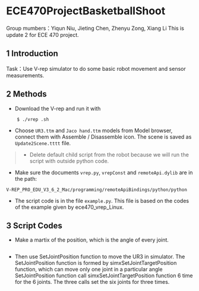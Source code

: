 # ECE470ProjectBasketballShoot
Group mumbers：Yiqun Niu, Jieting Chen, Zhenyu Zong, Xiang Li
This is update 2 for ECE 470 project.

## **1 Introduction**

Task：Use V-rep simulator to do some basic robot movement and sensor measurements.

## **2 Methods**

- Download the V-rep and run it with

```
    $ ./vrep .sh
```
- Choose ```UR3.ttm``` and ```Jaco hand.ttm``` models from Model browser, connect them with Assemble / Disassemble icon. The scene is saved as ```Update2Scene.tttt``` file.

> - Delete default child script from the robot because we will run the script with outside python code.

- Make sure the documents ```vrep.py```, ```vrepConst``` and ```remoteApi.dylib``` are in the path:

```
V-REP_PRO_EDU_V3_6_2_Mac/programming/remoteApiBindings/python/python
```

- The script code is in the file ```example.py```. This file is based on the codes of the example given by ece470_vrep_Linux.

## **3 Script Codes**

- Make a martix of the position, which is the angle of every joint. 
```

```
- Then use SetJointPosition function to move the UR3 in simulator. The SetJointPosition function is 
formed by simxSetJointTargetPosition function, which can move only one joint in a particular angle
SetJointPosition function call simxSetJointTargetPosition function 6 time for the 6 joints. The three calls
set the six joints for three times.
